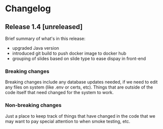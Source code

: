# Changelog

## Release 1.4 [unreleased]
Brief summary of what's in this release:
- upgraded Java version
- introduced git build to push docker image to docker hub
- grouping of slides based on slide type to ease dispay in front-end


### Breaking changes

Breaking changes include any database updates needed, if we need to edit any files on system (like .env or certs, etc). Things that are outside of the code itself that need changed for the system to work.


### Non-breaking changes

Just a place to keep track of things that have changed in the code that we may want to pay special attention to when smoke testing, etc.

